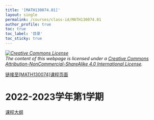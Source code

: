 ```yaml
---
title: '[MATH130074.01]'
layout: single
permalink: /courses/class-id/MATH130074.01
author_profile: true
toc: true
toc_label: '目录'
toc_sticky: true
---
```


<div class='notice--warning'>
<p><i><a rel='license' href='http://creativecommons.org/licenses/by-nc-sa/4.0/'><img alt='Creative Commons License' style='border-width:0' src='https://i.creativecommons.org/l/by-nc-sa/4.0/88x31.png' /></a><br /> The content of this webpage is licensed under a <a rel='license' href='http://creativecommons.org/licenses/by-nc-sa/4.0/'>Creative Commons Attribution-NonCommercial-ShareAlike 4.0 International License</a>.</i></p>
</div>

<a href='https://fdu-math.github.io/courses/MATH130074'>链接至[MATH130074]课程页面<a>

# 2022-2023学年第1学期

<a href='https://fdu-math.github.io/assets/docs/courses/MATH130074.01-2022-2023-1 (Encrypted).pdf'>课程大纲</a>